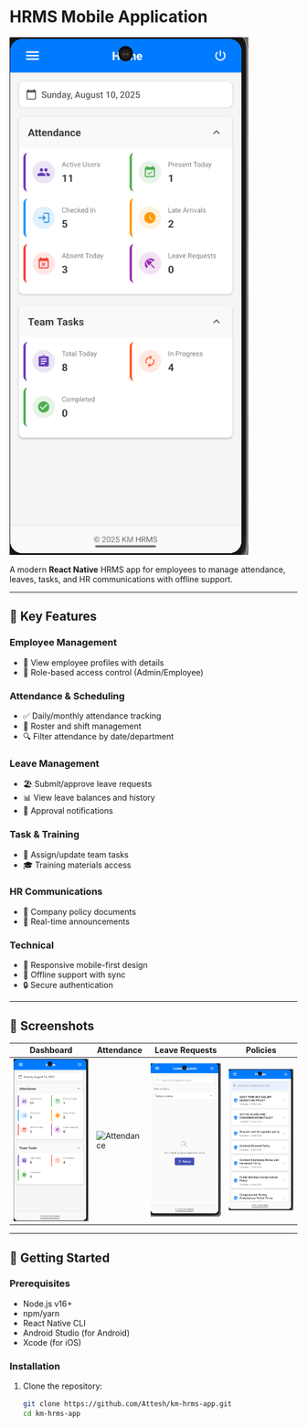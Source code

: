 # HRMS Mobile Application  
![HRMS App Screenshot](docs/home.png)  

A modern **React Native** HRMS app for employees to manage attendance, leaves, tasks, and HR communications with offline support.

---

## 🌟 Key Features  

### Employee Management
- 👤 View employee profiles with details  
- 🔐 Role-based access control (Admin/Employee)  

### Attendance & Scheduling
- ✅ Daily/monthly attendance tracking  
- 📅 Roster and shift management  
- 🔍 Filter attendance by date/department  

### Leave Management
- 🏖️ Submit/approve leave requests  
- 📊 View leave balances and history  
- 🔔 Approval notifications  

### Task & Training
- 📝 Assign/update team tasks  
- 🎓 Training materials access  

### HR Communications
- 📜 Company policy documents  
- 📢 Real-time announcements  

### Technical
- 📱 Responsive mobile-first design  
- 🔄 Offline support with sync  
- 🔒 Secure authentication  

---

## 📸 Screenshots  

| Dashboard | Attendance | Leave Requests | Policies |
|-----------|------------|----------------|----------|
| ![Dashboard](docs/home.png) | ![Attendance](docs/attendance.png) | ![Leave](docs/leave_requests.png) | ![Policies](docs/policies.png) |

---

## 🚀 Getting Started  

### Prerequisites  
- Node.js v16+  
- npm/yarn  
- React Native CLI  
- Android Studio (for Android)  
- Xcode (for iOS)  

### Installation  
1. Clone the repository:  
   ```bash  
   git clone https://github.com/Attesh/km-hrms-app.git  
   cd km-hrms-app  